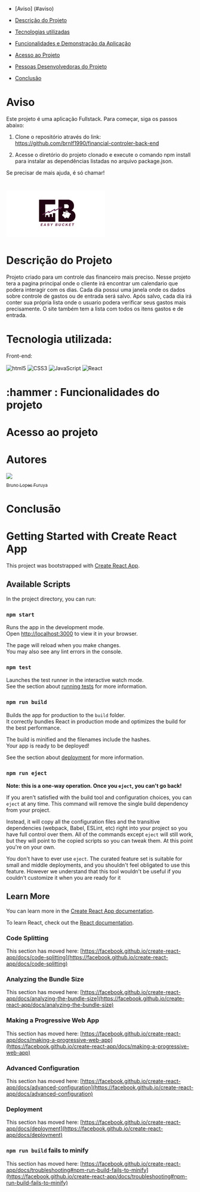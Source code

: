 
- [Aviso] (#aviso)
- [Descrição do Projeto](#descrição-do-projeto)
- [Tecnologias utilizadas](#tecnologias-utilizadas)

- [Funcionalidades e Demonstração da Aplicação](#funcionalidades-e-demonstração-da-aplicação)
- [Acesso ao Projeto](#acesso-ao-projeto)
- [Pessoas Desenvolvedoras do Projeto](#autores)
- [Conclusão](#conclusão)

# Aviso
Este projeto é uma aplicação Fullstack. Para começar, siga os passos abaixo:

1. Clone o repositório através do link:
https://github.com/brnlf1990/financial-controler-back-end

2. Acesse o diretório do projeto clonado e execute o comando npm install para instalar as dependências listadas no arquivo package.json.

Se precisar de mais ajuda, é só chamar!


# ![Easy Bucket](./src/images/eblogo.png)


# Descrição do Projeto
Projeto criado para um controle das financeiro mais preciso. Nesse projeto tera a pagina principal onde o cliente irá encontrar um calendario que podera interagir com os dias. Cada dia possui uma janela onde os dados sobre controle de gastos ou de entrada será salvo. Após salvo, cada dia irá conter sua própria lista onde o usuario podera verificar seus gastos mais precisamente. O site também tem a lista com todos os itens gastos e  de entrada.
# Tecnologia utilizada:
Front-end:

<img align="center" alt="html5" src="https://img.shields.io/badge/HTML5-E34F26?style=for-the-badge&logo=html5&logoColor=white">
<img align="center" alt="CSS3" src="https://img.shields.io/badge/CSS3-1572B6?style=for-the-badge&logo=css3&logoColor=white">
<img align="center" alt="JavaScript" src="https://img.shields.io/badge/JavaScript-F7DF1E?style=for-the-badge&logo=javascript&logoColor=black">
<img align="center" alt="React" src="https://img.shields.io/badge/React-20232A?style=for-the-badge&logo=react&logoColor=61DAFB">


# :hammer : Funcionalidades do projeto



# Acesso ao projeto

# Autores
 [<img loading="lazy" src="https://avatars.githubusercontent.com/u/114805570?s=400&u=a591c1f671119e0c150e6a5178465b744cd8c912&v=4" width=115><br><sub>Bruno Lopes Furuya</sub>](https://github.com/brnlf1990) 
# Conclusão









# Getting Started with Create React App

This project was bootstrapped with [Create React App](https://github.com/facebook/create-react-app).

## Available Scripts

In the project directory, you can run:

### `npm start`

Runs the app in the development mode.\
Open [http://localhost:3000](http://localhost:3000) to view it in your browser.

The page will reload when you make changes.\
You may also see any lint errors in the console.

### `npm test`

Launches the test runner in the interactive watch mode.\
See the section about [running tests](https://facebook.github.io/create-react-app/docs/running-tests) for more information.

### `npm run build`

Builds the app for production to the `build` folder.\
It correctly bundles React in production mode and optimizes the build for the best performance.

The build is minified and the filenames include the hashes.\
Your app is ready to be deployed!

See the section about [deployment](https://facebook.github.io/create-react-app/docs/deployment) for more information.

### `npm run eject`

**Note: this is a one-way operation. Once you `eject`, you can't go back!**

If you aren't satisfied with the build tool and configuration choices, you can `eject` at any time. This command will remove the single build dependency from your project.

Instead, it will copy all the configuration files and the transitive dependencies (webpack, Babel, ESLint, etc) right into your project so you have full control over them. All of the commands except `eject` will still work, but they will point to the copied scripts so you can tweak them. At this point you're on your own.

You don't have to ever use `eject`. The curated feature set is suitable for small and middle deployments, and you shouldn't feel obligated to use this feature. However we understand that this tool wouldn't be useful if you couldn't customize it when you are ready for it

## Learn More

You can learn more in the [Create React App documentation](https://facebook.github.io/create-react-app/docs/getting-started).

To learn React, check out the [React documentation](https://reactjs.org/).

### Code Splitting

This section has moved here: [https://facebook.github.io/create-react-app/docs/code-splitting](https://facebook.github.io/create-react-app/docs/code-splitting)

### Analyzing the Bundle Size

This section has moved here: [https://facebook.github.io/create-react-app/docs/analyzing-the-bundle-size](https://facebook.github.io/create-react-app/docs/analyzing-the-bundle-size)

### Making a Progressive Web App

This section has moved here: [https://facebook.github.io/create-react-app/docs/making-a-progressive-web-app](https://facebook.github.io/create-react-app/docs/making-a-progressive-web-app)

### Advanced Configuration

This section has moved here: [https://facebook.github.io/create-react-app/docs/advanced-configuration](https://facebook.github.io/create-react-app/docs/advanced-configuration)

### Deployment

This section has moved here: [https://facebook.github.io/create-react-app/docs/deployment](https://facebook.github.io/create-react-app/docs/deployment)

### `npm run build` fails to minify

This section has moved here: [https://facebook.github.io/create-react-app/docs/troubleshooting#npm-run-build-fails-to-minify](https://facebook.github.io/create-react-app/docs/troubleshooting#npm-run-build-fails-to-minify)
